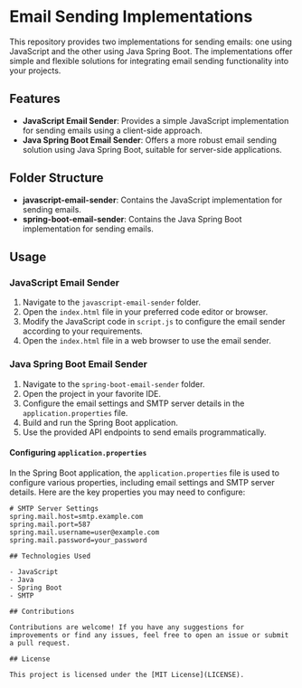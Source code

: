 # Email Sending Implementations

This repository provides two implementations for sending emails: one using JavaScript and the other using Java Spring Boot. The implementations offer simple and flexible solutions for integrating email sending functionality into your projects.

## Features

- **JavaScript Email Sender**: Provides a simple JavaScript implementation for sending emails using a client-side approach.
- **Java Spring Boot Email Sender**: Offers a more robust email sending solution using Java Spring Boot, suitable for server-side applications.

## Folder Structure

- **javascript-email-sender**: Contains the JavaScript implementation for sending emails.
- **spring-boot-email-sender**: Contains the Java Spring Boot implementation for sending emails.

## Usage

### JavaScript Email Sender

1. Navigate to the `javascript-email-sender` folder.
2. Open the `index.html` file in your preferred code editor or browser.
3. Modify the JavaScript code in `script.js` to configure the email sender according to your requirements.
4. Open the `index.html` file in a web browser to use the email sender.

### Java Spring Boot Email Sender

1. Navigate to the `spring-boot-email-sender` folder.
2. Open the project in your favorite IDE.
3. Configure the email settings and SMTP server details in the `application.properties` file.
4. Build and run the Spring Boot application.
5. Use the provided API endpoints to send emails programmatically.

#### Configuring `application.properties`

In the Spring Boot application, the `application.properties` file is used to configure various properties, including email settings and SMTP server details. Here are the key properties you may need to configure:

```properties
# SMTP Server Settings
spring.mail.host=smtp.example.com
spring.mail.port=587
spring.mail.username=user@example.com
spring.mail.password=your_password

## Technologies Used

- JavaScript
- Java
- Spring Boot
- SMTP

## Contributions

Contributions are welcome! If you have any suggestions for improvements or find any issues, feel free to open an issue or submit a pull request.

## License

This project is licensed under the [MIT License](LICENSE).
